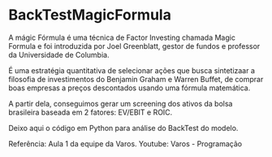 # BackTestMagicFormula

A mágic Fórmula é uma técnica de Factor Investing chamada Magic Formula e foi introduzida por Joel Greenblatt, gestor de fundos e professor da Universidade de Columbia.

É uma estratégia quantitativa de selecionar ações que busca sintetizaar a filosofia de investimentos do Benjamin Graham e Warren Buffet, de comprar boas empresas a preços descontados usando uma fórmula matemática.

A partir dela, conseguimos gerar um screening dos ativos da bolsa brasileira baseada em 2 fatores: EV/EBIT e ROIC.

Deixo aqui o código em Python para análise do BackTest do modelo.

Referência: Aula 1 da equipe da Varos.
Youtube: Varos - Programação
